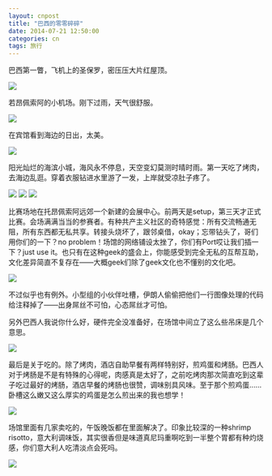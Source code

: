 ```yaml
---
layout: cnpost
title: "巴西的零零碎碎"
date: 2014-07-21 12:50:00
categories: cn
tags: 旅行
---
```


巴西第一瞥，飞机上的圣保罗，密压压大片红屋顶。 

<img src="/images/shengbaoluo.jpg" />


若昂佩索阿的小机场。刚下过雨，天气很舒服。

<img src="/images/jichang.jpg" />



在宾馆看到海边的日出，太美。

<img src="/images/richu.jpg" />



阳光灿烂的海滨小城，海风永不停息，天空变幻莫测时晴时雨。第一天吃了烤肉，去海边乱逛。穿着衣服钻进水里游了一发，上岸就受凉肚子疼了。 

<img src="/images/haibian.jpg" />
	
<img src="/images/kaorou.jpg" />


<img src="/images/youshihaibian.jpg" />
	

比赛场地在托昂佩索阿远郊一个新建的会展中心。前两天是setup，第三天才正式比赛。会场满满当当的参赛者。有种共产主义社区的奇特感觉：所有交流畅通无阻，所有东西都无私共享。转接头烧坏了，跟邻桌借，okay；忘带钻头了，哥们用你们的一下？no problem！场馆的网络铺设太挫了，你们有Port哎让我们插一下？just use it。也只有在这种geek的盛会上，你能感受到完全无私的互帮互助，文化差异简直不复存在——大概geek们除了geek文化也不懂别的文化吧。

<img src="/images/changguan.jpg" />


不过似乎也有例外。小型组的小伙伴吐槽，伊朗人偷偷把他们一行图像处理的代码给注释掉了——出身屌丝不可怕，心态屌丝才可怕。 

另外巴西人我说你什么好，硬件完全没准备好，在场馆中间立了这么些吊床是几个意思。 

<img src="/images/diaochuang.jpg" />


最后是关于吃的。除了烤肉，酒店自助早餐有两样特别好，煎鸡蛋和烤肠。巴西人对于烤肠是不是有特殊的心得呢，肉感真是太好了，之前吃烤肉那次简直吃到这辈子吃过最好的烤肠，酒店早餐的烤肠也很赞，调味别具风味。至于那个煎鸡蛋……卧槽这么嫩又这么厚实的鸡蛋是怎么煎出来的我也想学！ 

<img src="/images/zaocan.jpg" />


场馆里面有几家卖吃的，午饭晚饭都在里面解决了。印象比较深的一种shrimp risotto，意大利调味饭，其实很香但是味道真尼玛重啊吃到一半整个胃都有种灼烧感，你们意大利人吃清淡点会死吗。 

<img src="/images/heianliaoli.jpg" />

